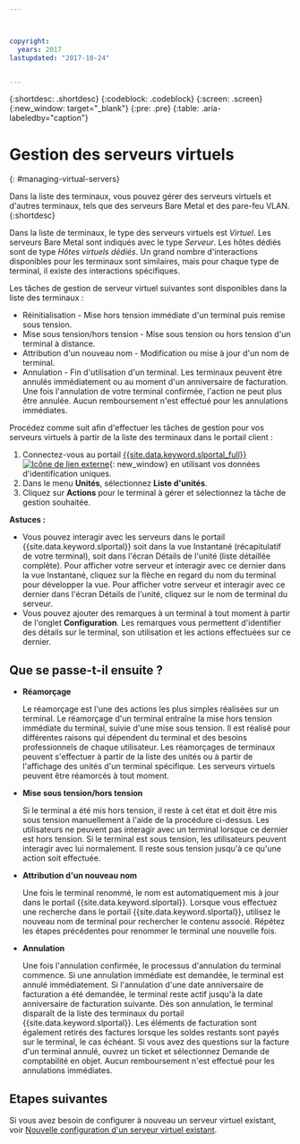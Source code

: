 ```yaml
---



copyright:
  years: 2017
lastupdated: "2017-10-24"


---
```


{:shortdesc: .shortdesc}
{:codeblock: .codeblock}
{:screen: .screen}
{:new_window: target="_blank"}
{:pre: .pre}
{:table: .aria-labeledby="caption"}


# Gestion des serveurs virtuels
{: #managing-virtual-servers}

Dans la liste des terminaux, vous pouvez gérer des serveurs virtuels et d'autres terminaux, tels que des serveurs Bare Metal et des pare-feu VLAN.
{:shortdesc}

Dans la liste de terminaux, le type des serveurs virtuels est *Virtuel*. Les serveurs Bare Metal sont indiqués avec le type *Serveur*. Les hôtes dédiés sont de type *Hôtes virtuels dédiés*. Un grand nombre d'interactions disponibles pour les terminaux sont similaires, mais pour chaque type de terminal, il existe des interactions spécifiques.

Les tâches de gestion de serveur virtuel suivantes sont disponibles dans la liste des terminaux :
* Réinitialisation -  Mise hors tension immédiate d'un terminal puis remise sous tension.
* Mise sous tension/hors tension - Mise sous tension ou hors tension d'un terminal à distance.
* Attribution d'un nouveau nom - Modification ou mise à jour d'un nom de terminal.
* Annulation - Fin d'utilisation d'un terminal. Les terminaux peuvent être annulés immédiatement ou au moment d'un anniversaire de facturation. Une fois l'annulation de votre terminal confirmée, l'action ne peut plus être annulée. Aucun remboursement n'est effectué pour les annulations immédiates.

Procédez comme suit afin d'effectuer les tâches de gestion pour vos serveurs virtuels à partir de la liste des terminaux dans le portail client :  
1. Connectez-vous au portail [{{site.data.keyword.slportal_full}} ![Icône de lien externe](../icons/launch-glyph.svg "Icône de lien externe")](https://control.softlayer.com/){: new_window} en utilisant vos données d'identification uniques. 
2. Dans le menu **Unités**, sélectionnez **Liste d'unités**.
3. Cliquez sur **Actions** pour le terminal à gérer et sélectionnez la tâche de gestion souhaitée.

**Astuces :** 
* Vous pouvez interagir avec les serveurs dans le portail {{site.data.keyword.slportal}} soit dans la vue Instantané (récapitulatif de votre terminal), soit dans l'écran Détails de l'unité (liste détaillée complète). Pour afficher votre serveur et interagir avec ce dernier dans la vue Instantané, cliquez sur la flèche en regard du nom du terminal pour développer la vue. Pour afficher votre serveur et interagir avec ce dernier dans l'écran Détails de l'unité, cliquez sur le nom de terminal du serveur.
* Vous pouvez ajouter des remarques à un terminal à tout moment à partir de l'onglet **Configuration**. Les remarques vous permettent d'identifier des détails sur le terminal, son utilisation et les actions effectuées sur ce dernier.

## Que se passe-t-il ensuite ?
* **Réamorçage**

    Le réamorçage est l'une des actions les plus simples réalisées sur un terminal. Le réamorçage d'un terminal entraîne la mise hors tension immédiate du terminal, suivie d'une mise sous tension. Il est réalisé pour différentes raisons qui dépendent du terminal et des besoins professionnels de chaque utilisateur. Les réamorçages de terminaux peuvent s'effectuer à partir de la liste des unités ou à partir de l'affichage des unités d'un terminal spécifique. Les serveurs virtuels peuvent être réamorcés à tout moment.  

* **Mise sous tension/hors tension**

    Si le terminal a été mis hors tension, il reste à cet état et doit être mis sous tension manuellement à l'aide de la procédure ci-dessus. Les utilisateurs ne peuvent pas interagir avec un terminal lorsque ce dernier est hors tension. Si le terminal est sous tension, les utilisateurs peuvent interagir avec lui normalement. Il reste sous tension jusqu'à ce qu'une action soit effectuée.

* **Attribution d'un nouveau nom**

  Une fois le terminal renommé, le nom est automatiquement mis à jour dans le portail {{site.data.keyword.slportal}}. Lorsque vous effectuez une recherche dans le portail {{site.data.keyword.slportal}}, utilisez le nouveau nom de terminal pour rechercher le contenu associé. Répétez les étapes précédentes pour renommer le terminal une nouvelle fois.

* **Annulation**

  Une fois l'annulation confirmée, le processus d'annulation du terminal commence. Si une annulation immédiate est demandée, le terminal est annulé immédiatement. Si l'annulation d'une date anniversaire de facturation a été demandée, le terminal reste actif jusqu'à la date anniversaire de facturation suivante. Dès son annulation, le terminal disparaît de la liste des terminaux du portail {{site.data.keyword.slportal}}. Les éléments de facturation sont également retirés des factures lorsque les soldes restants sont payés sur le terminal, le cas échéant. Si vous avez des questions sur la facture d'un terminal annulé, ouvrez un ticket et sélectionnez Demande de comptabilité en objet. Aucun remboursement n'est effectué pour les annulations immédiates.
  
## Etapes suivantes
Si vous avez besoin de configurer à nouveau un serveur virtuel existant, voir [Nouvelle configuration d'un serveur virtuel existant](../vsi/vsi_reconfigure.html).


